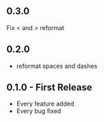 ## 0.3.0
Fix < and > reformat

## 0.2.0
* reformat spaces and dashes

## 0.1.0 - First Release
* Every feature added
* Every bug fixed
